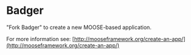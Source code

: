 Badger
=====

"Fork Badger" to create a new MOOSE-based application.

For more information see: [http://mooseframework.org/create-an-app/](http://mooseframework.org/create-an-app/)
